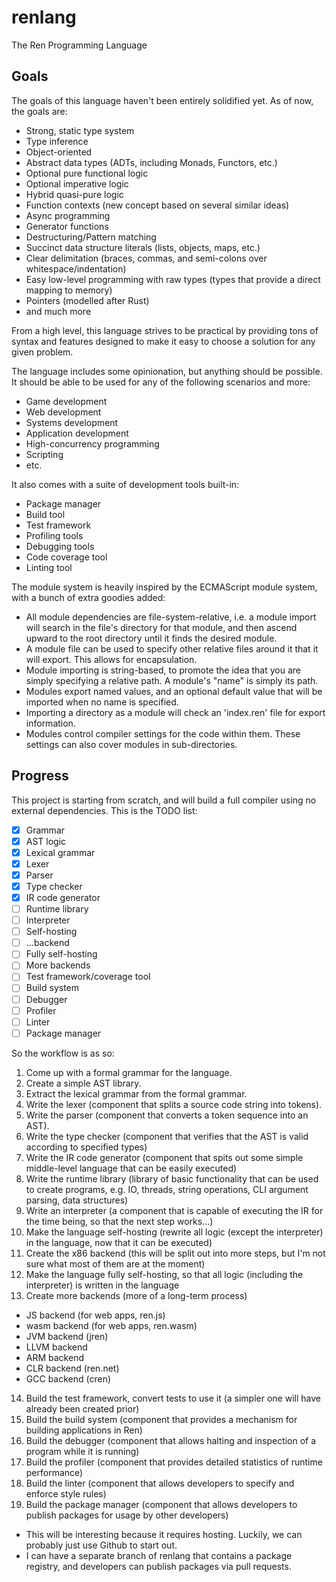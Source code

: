 # renlang
The Ren Programming Language

## Goals

The goals of this language haven't been entirely solidified yet. As of now, the goals are:

- Strong, static type system
- Type inference
- Object-oriented
- Abstract data types (ADTs, including Monads, Functors, etc.)
- Optional pure functional logic
- Optional imperative logic
- Hybrid quasi-pure logic
- Function contexts (new concept based on several similar ideas)
- Async programming
- Generator functions
- Destructuring/Pattern matching
- Succinct data structure literals (lists, objects, maps, etc.)
- Clear delimitation (braces, commas, and semi-colons over whitespace/indentation)
- Easy low-level programming with raw types (types that provide a direct mapping to memory)
- Pointers (modelled after Rust)
- and much more

From a high level, this language strives to be practical by providing tons of syntax and features designed to make it easy to choose a solution for any given problem.

The language includes some opinionation, but anything should be possible. It should be able to be used for any of the following scenarios and more:

- Game development
- Web development
- Systems development
- Application development
- High-concurrency programming
- Scripting
- etc.

It also comes with a suite of development tools built-in:

- Package manager
- Build tool
- Test framework
- Profiling tools
- Debugging tools
- Code coverage tool
- Linting tool

The module system is heavily inspired by the ECMAScript module system, with a bunch of extra goodies added:

- All module dependencies are file-system-relative, i.e. a module import will search in the file's directory for that module, and then ascend upward to the root directory until it finds the desired module.
- A module file can be used to specify other relative files around it that it will export. This allows for encapsulation.
- Module importing is string-based, to promote the idea that you are simply specifying a relative path. A module's "name" is simply its path.
- Modules export named values, and an optional default value that will be imported when no name is specified.
- Importing a directory as a module will check an 'index.ren' file for export information.
- Modules control compiler settings for the code within them. These settings can also cover modules in sub-directories.

## Progress

This project is starting from scratch, and will build a full compiler using no external dependencies. This is the TODO list:

- [x] Grammar
- [x] AST logic
- [x] Lexical grammar
- [x] Lexer
- [x] Parser
- [x] Type checker
- [x] IR code generator
- [ ] Runtime library
- [ ] Interpreter
- [ ] Self-hosting
- [ ] ...backend
- [ ] Fully self-hosting
- [ ] More backends
- [ ] Test framework/coverage tool
- [ ] Build system
- [ ] Debugger
- [ ] Profiler
- [ ] Linter
- [ ] Package manager

So the workflow is as so:

1. Come up with a formal grammar for the language.
2. Create a simple AST library.
3. Extract the lexical grammar from the formal grammar.
4. Write the lexer (component that splits a source code string into tokens).
5. Write the parser (component that converts a token sequence into an AST).
6. Write the type checker (component that verifies that the AST is valid according to specified types)
7. Write the IR code generator (component that spits out some simple middle-level language that can be easily executed)
8. Write the runtime library (library of basic functionality that can be used to create programs, e.g. IO, threads, string operations, CLI argument parsing, data structures)
9. Write an interpreter (a component that is capable of executing the IR for the time being, so that the next step works...)
10. Make the language self-hosting (rewrite all logic (except the interpreter) in the language, now that it can be executed)
11. Create the x86 backend (this will be split out into more steps, but I'm not sure what most of them are at the moment)
12. Make the language fully self-hosting, so that all logic (including the interpreter) is written in the language
13. Create more backends (more of a long-term process)
  - JS backend (for web apps, ren.js)
  - wasm backend (for web apps, ren.wasm)
  - JVM backend (jren)
  - LLVM backend
  - ARM backend
  - CLR backend (ren.net)
  - GCC backend (cren)
14. Build the test framework, convert tests to use it (a simpler one will have already been created prior)
15. Build the build system (component that provides a mechanism for building applications in Ren)
16. Build the debugger (component that allows halting and inspection of a program while it is running)
17. Build the profiler (component that provides detailed statistics of runtime performance)
18. Build the linter (component that allows developers to specify and enforce style rules)
19. Build the package manager (component that allows developers to publish packages for usage by other developers)
  - This will be interesting because it requires hosting. Luckily, we can probably just use Github to start out.
  - I can have a separate branch of renlang that contains a package registry, and developers can publish packages via pull requests.
